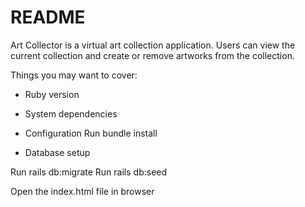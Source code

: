 # README

Art Collector is a virtual art collection application. Users can view the current collection and create or remove artworks from the collection.

Things you may want to cover:

* Ruby version

* System dependencies

* Configuration
Run bundle install

* Database setup

Run rails db:migrate
Run rails db:seed

Open the index.html file in browser

